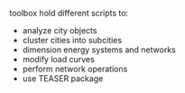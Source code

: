 toolbox hold different scripts to:
- analyze city objects
- cluster cities into subcities
- dimension energy systems and networks
- modify load curves
- perform network operations
- use TEASER package